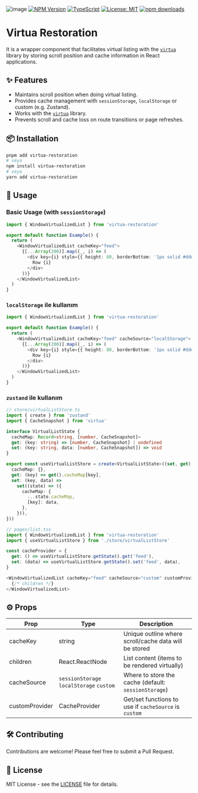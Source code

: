![image](https://github.com/user-attachments/assets/8fdb67ad-78ac-4495-8492-c9937bc51b4b)
[![NPM Version](https://img.shields.io/npm/v/virtua-restoration?style=flat-square&labelColor=261f58&color=362c7e)](https://www.npmjs.com/package/virtua-restoration)
[![TypeScript](https://img.shields.io/badge/TypeScript-Ready-06172C?labelColor=261f58&color=362c7e&style=flat-square)](https://www.typescriptlang.org/)
[![License: MIT](https://img.shields.io/badge/License-MIT-06172C?labelColor=261f58&color=362c7e&style=flat-square)](https://opensource.org/licenses/MIT)
[![npm downloads](https://img.shields.io/npm/dm/virtua-restoration?color=362c7e&labelColor=261f58&style=flat-square)](https://www.npmjs.com/package/virtua-restoration)

# Virtua Restoration
It is a wrapper component that facilitates virtual listing with the [`virtua`](https://github.com/inokawa/virtua) library by storing scroll position and cache information in React applications.

## ✨ Features
- Maintains scroll position when doing virtual listing.
- Provides cache management with `sessionStorage`, `localStorage` or custom (e.g. Zustand).
- Works with the [`virtua`](https://github.com/inokawa/virtua) library.
- Prevents scroll and cache loss on route transitions or page refreshes.

## 📦 Installation
```bash
pnpm add virtua-restoration
# veya
npm install virtua-restoration
# veya
yarn add virtua-restoration
```

## 🚀 Usage

### Basic Usage (with `sessionStorage`)
```typescript
import { WindowVirtualizedList } from 'virtua-restoration'

export default function Example() {
  return (
    <WindowVirtualizedList cacheKey="feed">
      {[...Array(200)].map((_, i) => (
        <div key={i} style={{ height: 80, borderBottom: '1px solid #ddd' }}>
          Row {i}
        </div>
      ))}
    </WindowVirtualizedList>
  )
}

```

### `localStorage` ile kullanım
```typescript
import { WindowVirtualizedList } from 'virtua-restoration'

export default function Example() {
  return (
    <WindowVirtualizedList cacheKey="feed" cacheSource="localStorage">
      {[...Array(200)].map((_, i) => (
        <div key={i} style={{ height: 80, borderBottom: '1px solid #ddd' }}>
          Row {i}
        </div>
      ))}
    </WindowVirtualizedList>
  )
}

```

### `zustand` ile kullanım
```typescript
// store/virtualListStore.ts
import { create } from 'zustand'
import { CacheSnapshot } from 'virtua'

interface VirtualListState {
  cacheMap: Record<string, [number, CacheSnapshot]>
  get: (key: string) => [number, CacheSnapshot] | undefined
  set: (key: string, data: [number, CacheSnapshot]) => void
}

export const useVirtualListStore = create<VirtualListState>((set, get) => ({
  cacheMap: {},
  get: (key) => get().cacheMap[key],
  set: (key, data) =>
    set((state) => ({
      cacheMap: {
        ...state.cacheMap,
        [key]: data,
      },
    })),
}))
```
```typescript
// pages/list.tsx
import { WindowVirtualizedList } from 'virtua-restoration'
import { useVirtualListStore } from './store/virtualListStore'

const cacheProvider = {
  get: () => useVirtualListStore.getState().get('feed'),
  set: (data) => useVirtualListStore.getState().set('feed', data),
}

<WindowVirtualizedList cacheKey="feed" cacheSource="custom" customProvider={cacheProvider}>
  {/* children */}
</WindowVirtualizedList>

```

## ⚙️ Props
| Prop             |Type                                        | Description                                                          |
| ---------------- | ------------------------------------------ | -------------------------------------------------------------------- |
| cacheKey         |string                                      | Unique outline where scroll/cache data will be stored                |
| children         |React.ReactNode                             | List content (items to be rendered virtually)                        |
| cacheSource      |`sessionStorage` `localStorage` `custom`    |  Where to store the cache (default: `sessionStorage`)                |
| customProvider   | CacheProvider                              | Get/set functions to use if `cacheSource` is `custom`                |

## 🛠 Contributing
Contributions are welcome! Please feel free to submit a Pull Request.

## 📄 License
MIT License - see the [LICENSE](LICENSE) file for details.
